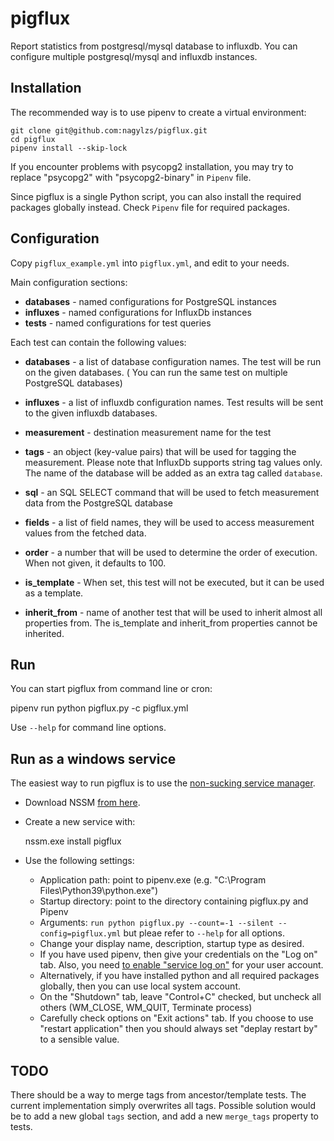 # pigflux

Report statistics from postgresql/mysql database to influxdb. You can configure multiple postgresql/mysql and influxdb instances.

## Installation

The recommended way is to use pipenv to create a virtual environment:

    git clone git@github.com:nagylzs/pigflux.git
    cd pigflux
    pipenv install --skip-lock

If you encounter problems with psycopg2 installation, you may try to replace "psycopg2" with "psycopg2-binary" in `Pipenv` file.

Since pigflux is a single Python script, you can also install the required packages globally instead. Check `Pipenv`
file for required packages.

## Configuration

Copy `pigflux_example.yml` into `pigflux.yml`, and edit to your needs.

Main configuration sections:

* **databases** - named configurations for PostgreSQL instances
* **influxes** - named configurations for InfluxDb instances
* **tests** - named configurations for test queries

Each test can contain the following values:

* **databases** - a list of database configuration names. The test will be run on the given databases. (
  You can run the same test on multiple PostgreSQL databases)

* **influxes** - a list of influxdb configuration names. Test results will be sent to the given influxdb databases.

* **measurement** - destination measurement name for the test
* **tags** - an object (key-value pairs) that will be used for tagging the measurement. Please note that InfluxDb
  supports string tag values only. The name of the database will be added as an extra tag called `database`. 
* **sql** - an SQL SELECT command that will be used to fetch measurement data from the PostgreSQL database
* **fields** - a list of field names, they will be used to access measurement values from the fetched data.
* **order** - a number that will be used to determine the order of execution. When not given, it defaults to 100.
* **is_template** - When set, this test will not be executed, but it can be used as a template.

* **inherit_from** - name of another test that will be used to inherit almost all properties from. The is_template and
  inherit_from properties cannot be inherited.

## Run

You can start pigflux from command line or cron:

  pipenv run python pigflux.py -c pigflux.yml

Use `--help` for command line options.

## Run as a windows service

The easiest way to run pigflux is to use the [non-sucking service manager](https://nssm.cc/download).

* Download NSSM [from here](https://nssm.cc/download).
* Create a new service with:

    nssm.exe install pigflux
  
* Use the following settings:

  - Application path: point to pipenv.exe (e.g. "C:\Program Files\Python39\python.exe")
  - Startup directory: point to the directory containing pigflux.py and Pipenv
  - Arguments: `run python pigflux.py --count=-1 --silent --config=pigflux.yml` but pleae refer
    to `--help` for all options.
  - Change your display name, description, startup type as desired.
  - If you have used pipenv, then give your credentials on the "Log on" tab.
    Also, you need [to enable "service log on"](https://docs.microsoft.com/en-us/system-center/scsm/enable-service-log-on-sm?view=sc-sm-2019#enable-service-log-on-through-a-local-group-policy) for your user account.
  - Alternatively, if you have installed python and all required packages globally, then
    you can use local system account.
  - On the "Shutdown" tab, leave "Control+C" checked, but uncheck
    all others (WM_CLOSE, WM_QUIT, Terminate process)
  - Carefully check options on "Exit actions" tab. If you choose to use
    "restart application" then you should always set "deplay restart by"
    to a sensible value.
    
## TODO

There should be a way to merge tags from ancestor/template tests. The current implementation simply overwrites all tags.
Possible solution would be to add a new global `tags` section, and add a new `merge_tags` property to tests. 